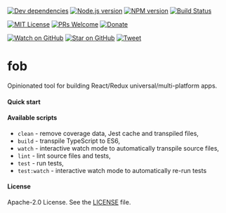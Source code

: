 [![Dev dependencies][dependencies-badge]][dependencies]
[![Node.js version][nodejs-badge]][nodejs]
[![NPM version][npm-badge]][npm]
[![Build Status][travis-badge]][travis-ci]

[![MIT License][license-badge]][LICENSE]
[![PRs Welcome][prs-badge]][prs]
[![Donate][donate-badge]][donate]

[![Watch on GitHub][github-watch-badge]][github-watch]
[![Star on GitHub][github-star-badge]][github-star]
[![Tweet][twitter-badge]][twitter]

# fob

Opinionated tool for building React/Redux universal/multi-platform apps.

#### Quick start


#### Available scripts

+ `clean` - remove coverage data, Jest cache and transpiled files,
+ `build` - transpile TypeScript to ES6,
+ `watch` - interactive watch mode to automatically transpile source files, 
+ `lint` - lint source files and tests,
+ `test` - run tests,
+ `test:watch` - interactive watch mode to automatically re-run tests

#### License
Apache-2.0 License. See the [LICENSE](https://github.com/tribou/fob/blob/master/LICENSE) file.

[dependencies-badge]: https://david-dm.org/tribou/fob/dev-status.svg
[dependencies]: https://david-dm.org/tribou/fob?type=dev
[nodejs-badge]: https://img.shields.io/badge/node->=%206.10.x-blue.svg
[nodejs]: https://nodejs.org/dist/latest-v6.x/docs/api/
[npm-badge]: https://img.shields.io/badge/npm->=%204.5.x-blue.svg
[npm]: https://docs.npmjs.com/
[travis-badge]: https://travis-ci.org/tribou/fob.svg?branch=master
[travis-ci]: https://travis-ci.org/tribou/fob
[typescript]: https://www.typescriptlang.org/
[typescript-23]: https://www.typescriptlang.org/docs/handbook/release-notes/typescript-2-3.html
[license-badge]: https://img.shields.io/badge/license-MIT-blue.svg
[license]: https://github.com/tribou/fob/blob/master/LICENSE
[prs-badge]: https://img.shields.io/badge/PRs-welcome-brightgreen.svg
[prs]: http://makeapullrequest.com
[donate-badge]: https://img.shields.io/badge/$-support-green.svg
[donate]: http://bit.ly/2rDtLsx
[github-watch-badge]: https://img.shields.io/github/watchers/tribou/fob.svg?style=social
[github-watch]: https://github.com/tribou/fob/watchers
[github-star-badge]: https://img.shields.io/github/stars/tribou/fob.svg?style=social
[github-star]: https://github.com/tribou/fob/stargazers
[twitter]: https://twitter.com/intent/tweet?text=Check%20out%20this%20Node.js%20module!%20https://github.com/tribou/fob%20%F0%9F%91%8D
[twitter-badge]: https://img.shields.io/twitter/url/https/tribou/fob.svg?style=social
[jest]: https://facebook.github.io/jest/
[tslint]: https://palantir.github.io/tslint/
[slint-microsoft-contrib]: https://github.com/Microsoft/tslint-microsoft-contrib
